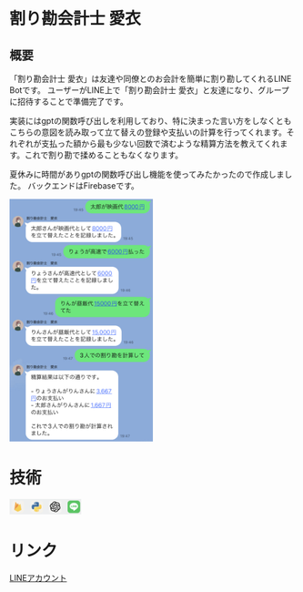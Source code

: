 # 割り勘会計士 愛衣

## 概要
「割り勘会計士 愛衣」は友達や同僚とのお会計を簡単に割り勘してくれるLINE Botです。
ユーザーがLINE上で「割り勘会計士 愛衣」と友達になり、グループに招待することで準備完了です。

実装にはgptの関数呼び出しを利用しており、特に決まった言い方をしなくともこちらの意図を読み取って立て替えの登録や支払いの計算を行ってくれます。それぞれが支払った額から最も少ない回数で済むような精算方法を教えてくれます。これで割り勘で揉めることもなくなります。

夏休みに時間がありgptの関数呼び出し機能を使ってみたかったので作成しました。
バックエンドはFirebaseです。

<img src="/images/warikanbot-line.JPG" width="50%" />

# 技術
<img src="/images/skills.png" width="25%" />

# リンク
[LINEアカウント](https://liff.line.me/1645278921-kWRPP32q/?accountId=671hezvm)
